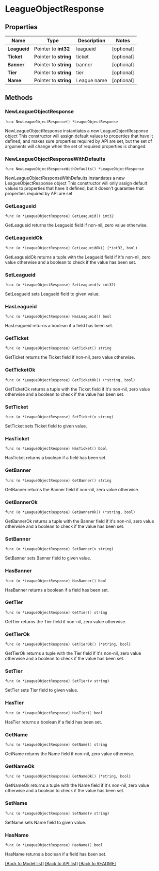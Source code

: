 # LeagueObjectResponse

## Properties

Name | Type | Description | Notes
------------ | ------------- | ------------- | -------------
**Leagueid** | Pointer to **int32** | leagueid | [optional] 
**Ticket** | Pointer to **string** | ticket | [optional] 
**Banner** | Pointer to **string** | banner | [optional] 
**Tier** | Pointer to **string** | tier | [optional] 
**Name** | Pointer to **string** | League name | [optional] 

## Methods

### NewLeagueObjectResponse

`func NewLeagueObjectResponse() *LeagueObjectResponse`

NewLeagueObjectResponse instantiates a new LeagueObjectResponse object
This constructor will assign default values to properties that have it defined,
and makes sure properties required by API are set, but the set of arguments
will change when the set of required properties is changed

### NewLeagueObjectResponseWithDefaults

`func NewLeagueObjectResponseWithDefaults() *LeagueObjectResponse`

NewLeagueObjectResponseWithDefaults instantiates a new LeagueObjectResponse object
This constructor will only assign default values to properties that have it defined,
but it doesn't guarantee that properties required by API are set

### GetLeagueid

`func (o *LeagueObjectResponse) GetLeagueid() int32`

GetLeagueid returns the Leagueid field if non-nil, zero value otherwise.

### GetLeagueidOk

`func (o *LeagueObjectResponse) GetLeagueidOk() (*int32, bool)`

GetLeagueidOk returns a tuple with the Leagueid field if it's non-nil, zero value otherwise
and a boolean to check if the value has been set.

### SetLeagueid

`func (o *LeagueObjectResponse) SetLeagueid(v int32)`

SetLeagueid sets Leagueid field to given value.

### HasLeagueid

`func (o *LeagueObjectResponse) HasLeagueid() bool`

HasLeagueid returns a boolean if a field has been set.

### GetTicket

`func (o *LeagueObjectResponse) GetTicket() string`

GetTicket returns the Ticket field if non-nil, zero value otherwise.

### GetTicketOk

`func (o *LeagueObjectResponse) GetTicketOk() (*string, bool)`

GetTicketOk returns a tuple with the Ticket field if it's non-nil, zero value otherwise
and a boolean to check if the value has been set.

### SetTicket

`func (o *LeagueObjectResponse) SetTicket(v string)`

SetTicket sets Ticket field to given value.

### HasTicket

`func (o *LeagueObjectResponse) HasTicket() bool`

HasTicket returns a boolean if a field has been set.

### GetBanner

`func (o *LeagueObjectResponse) GetBanner() string`

GetBanner returns the Banner field if non-nil, zero value otherwise.

### GetBannerOk

`func (o *LeagueObjectResponse) GetBannerOk() (*string, bool)`

GetBannerOk returns a tuple with the Banner field if it's non-nil, zero value otherwise
and a boolean to check if the value has been set.

### SetBanner

`func (o *LeagueObjectResponse) SetBanner(v string)`

SetBanner sets Banner field to given value.

### HasBanner

`func (o *LeagueObjectResponse) HasBanner() bool`

HasBanner returns a boolean if a field has been set.

### GetTier

`func (o *LeagueObjectResponse) GetTier() string`

GetTier returns the Tier field if non-nil, zero value otherwise.

### GetTierOk

`func (o *LeagueObjectResponse) GetTierOk() (*string, bool)`

GetTierOk returns a tuple with the Tier field if it's non-nil, zero value otherwise
and a boolean to check if the value has been set.

### SetTier

`func (o *LeagueObjectResponse) SetTier(v string)`

SetTier sets Tier field to given value.

### HasTier

`func (o *LeagueObjectResponse) HasTier() bool`

HasTier returns a boolean if a field has been set.

### GetName

`func (o *LeagueObjectResponse) GetName() string`

GetName returns the Name field if non-nil, zero value otherwise.

### GetNameOk

`func (o *LeagueObjectResponse) GetNameOk() (*string, bool)`

GetNameOk returns a tuple with the Name field if it's non-nil, zero value otherwise
and a boolean to check if the value has been set.

### SetName

`func (o *LeagueObjectResponse) SetName(v string)`

SetName sets Name field to given value.

### HasName

`func (o *LeagueObjectResponse) HasName() bool`

HasName returns a boolean if a field has been set.


[[Back to Model list]](../README.md#documentation-for-models) [[Back to API list]](../README.md#documentation-for-api-endpoints) [[Back to README]](../README.md)


